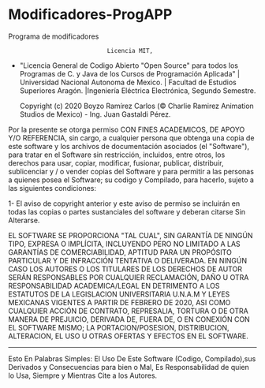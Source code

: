 # Modificadores-ProgAPP
Programa de modificadores


								Licencia MIT, 


*	"Licencia General de Codigo Abierto "Open Source" para todos los Programas de C. y Java de los Cursos de Programación Aplicada" | Universidad Nacional Autonoma de Mexico. | Facultad de Estudios Superiores Aragón. |Ingeniería Eléctrica Electrónica, Segundo Semestre.

	Copyright (c) 2020 Boyzo Ramírez Carlos (© Charlie Ramirez Animation Studios de Mexico) - Ing. Juan Gastaldi Pérez.

Por la presente se otorga permiso CON FINES ACADEMICOS, DE APOYO Y/O REFERENCIA, sin cargo, a cualquier persona que obtenga una copia de este software y los archivos de documentación asociados (el "Software"), para tratar en el Software sin restricción, incluidos, entre otros, los derechos para usar, copiar, modificar, fusionar, publicar, distribuir, sublicenciar y / o vender copias del Software y para permitir a las personas a quienes posea el Software; su codigo y Compilado, para hacerlo, sujeto a las siguientes condiciones:

1- El aviso de copyright anterior y este aviso de permiso se incluirán en todas las
copias o partes sustanciales del software y deberan citarse Sin Alterarse.

EL SOFTWARE SE PROPORCIONA "TAL CUAL", SIN GARANTÍA DE NINGÚN TIPO, EXPRESA O IMPLÍCITA, INCLUYENDO PERO NO LIMITADO A LAS GARANTÍAS DE COMERCIABILIDAD, APTITUD PARA UN PROPÓSITO PARTICULAR Y DE INFRACCIÓN TENTATIVA O DELIVERADA. EN NINGÚN CASO
LOS AUTORES O LOS TITULARES DE LOS DERECHOS DE AUTOR SERÁN RESPONSABLES POR CUALQUIER RECLAMACIÓN, DAÑO U OTRA
RESPONSABILIDAD ACADEMICA/LEGAL EN DETRIMENTO A LOS ESTATUTOS DE LA LEGISLACION UNIVERSITARIA U.N.A.M Y LEYES MEXICANAS VIGENTES A PARTIR DE FEBRERO DE 2020, ASI COMO CUALQUIER ACCIÓN DE CONTRATO, REPRESALIA, TORTURA O DE OTRA MANERA DE PREJUICIO, DERIVADA DE, FUERA DE, O EN CONEXIÓN CON EL SOFTWARE MISMO; LA PORTACION/POSESION, DISTRIBUCION, ALTERACION, EL USO U OTRAS OFERTAS Y EFECTOS EN EL SOFTWARE.

---
Esto En Palabras Simples: El Uso De Este Software (Codigo, Compilado),sus Derivados y Consecuencias para bien o Mal, Es Responsabilidad de quien lo Usa, Siempre y Mientras Cite a los Autores.
